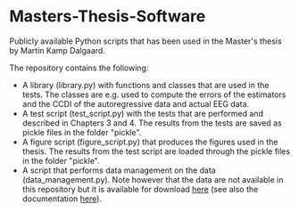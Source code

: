 # Masters-Thesis-Software
Publicly available Python scripts that has been used in the Master's thesis by Martin Kamp Dalgaard.

The repository contains the following:
<ul>
  <li>A library (library.py) with functions and classes that are used in the tests. The classes are e.g. used to compute the errors of the estimators and the CCDI of the autoregressive data and actual EEG data.</li>
  <li>A test script (test_script.py) with the tests that are performed and described in Chapters 3 and 4. The results from the tests are saved as pickle files in the folder "pickle".</li>
  <li>A figure script (figure_script.py) that produces the figures used in the thesis. The results from the test script are loaded through the pickle files in the folder "pickle".</li>
  <li>A script that performs data management on the data (data_management.py). Note however that the data are not available in this repository but it is available for download <a href="https://zenodo.org/record/2348892">here</a> (see also the documentation <a href="https://hal.archives-ouvertes.fr/hal-02086581">here</a>).</li>
</ul>
